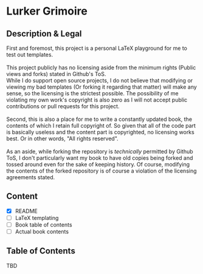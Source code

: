 # Lurker Grimoire

## Description & Legal
First and foremost, this project is a personal LaTeX playground for me to test out templates.<br/>
<br/>
This project publicly has no licensing aside from the minimum rights (Public views and forks) stated in Github's ToS.<br/>
While I do support open source projects, I do not believe that modifying or viewing my bad templates (Or forking it regarding that matter) will make any sense, so the licensing is the strictest possible. The possibility of me violating my own work's copyright is also zero as I will not accept public contributions or pull requests for this project.<br/>
<br/>
Second, this is also a place for me to write a constantly updated book, the contents of which I retain full copyright of. So given that all of the code part is basically useless and the content part is copyrighted, no licensing works best. Or in other words, "All rights reserved".<br/>
<br/>
As an aside, while forking the repository is *technically* permitted by Github ToS, I don't particularly want my book to have old copies being forked and tossed around even for the sake of keeping history. Of course, modifying the contents of the forked repository is of course a violation of the licensing agreements stated.

## Content
- [x] README
- [ ] LaTeX templating
- [ ] Book table of contents
- [ ] Actual book contents

## Table of Contents
TBD
